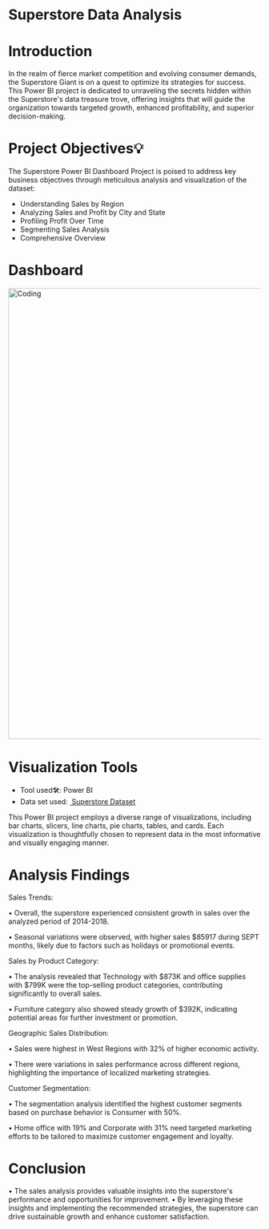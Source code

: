 # Superstore Data Analysis

<h1><a name="introduction">Introduction</a></h1>
<p>In the realm of fierce market competition and evolving consumer demands, the Superstore Giant is on a quest to optimize its strategies for success. This Power BI project is dedicated to unraveling the secrets hidden within the Superstore's data treasure trove, offering insights that will guide the organization towards targeted growth, enhanced profitability, and superior decision-making.</p>
<h1><a name="projectobjectives">Project Objectives💡</a></h1>
<p>The Superstore Power BI Dashboard Project is poised to address key business objectives through meticulous analysis and visualization of the dataset:</p>
<ul>
  <li>Understanding Sales by Region</li>
  <li>Analyzing Sales and Profit by City and State</li>
  <li> Profiling Profit Over Time</li>
  <li>Segmenting Sales Analysis</li>
  <li>Comprehensive Overview</li>
</ul>
<h1><a name='dashboard'>Dashboard</a></h1>
<img width="900" alt="Coding" src="https://github.com/Binit7858/Power-BI_Super-Store-Data-Analysis-Project/blob/main/Superstore%20Dashboard.png">
<h1><a name="visualizationtools">Visualization Tools</a></h1>
<ul><li>Tool used🛠️: Power BI</li>
<li> Data set used: <a href="https://www.kaggle.com/datasets/vivek468/superstore-dataset-final">
         <img src=" Superstore Dataset" alt=""> Superstore Dataset</a></li></ul>
<p>This Power BI project employs a diverse range of visualizations, including bar charts, slicers, line charts, pie charts, tables, and cards. Each visualization is thoughtfully chosen to represent data in the most informative and visually engaging manner.</p>
<h1><a name="Analysis Findings">Analysis Findings</a></h1>
<p>
  Sales Trends:
  
• Overall, the superstore experienced consistent growth in sales over the analyzed period of 2014-2018.

• Seasonal variations were observed, with higher sales $85917 during SEPT months, likely due to factors such as holidays or promotional events.

Sales by Product Category:

• The analysis revealed that Technology with $873K and office supplies with $799K were the top-selling product categories, contributing significantly to overall sales.

• Furniture category also showed steady growth of $392K, indicating potential areas for further investment or promotion.

Geographic Sales Distribution: 

• Sales were highest in West Regions with 32% of higher economic activity. 

• There were variations in sales performance across different regions, highlighting the importance of localized marketing strategies.

Customer Segmentation: 

• The segmentation analysis identified the highest customer segments based on purchase behavior is Consumer with 50%.

• Home office with 19% and Corporate with 31% need targeted marketing efforts to be tailored to maximize customer engagement and loyalty.

</p>
<h1><a name="conclusion">Conclusion</a></h1>
<p>• The sales analysis provides valuable insights into the superstore's performance and opportunities for improvement.
   • By leveraging these insights and implementing the recommended strategies, the superstore can drive sustainable growth and enhance customer satisfaction. 
</p>



